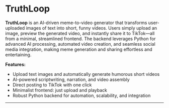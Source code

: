 # TruthLoop

**TruthLoop** is an AI-driven meme-to-video generator that transforms user-uploaded images of text into short, funny videos. Users simply upload an image, preview the generated video, and instantly share it to TikTok—all from a minimal, streamlined frontend. The backend leverages Python for advanced AI processing, automated video creation, and seamless social media integration, making meme generation and sharing effortless and entertaining.

**Features:**
- Upload text images and automatically generate humorous short videos
- AI-powered scriptwriting, narration, and video assembly
- Direct posting to TikTok with one click
- Minimalist frontend: just upload and playback
- Robust Python backend for automation, scalability, and integration

---